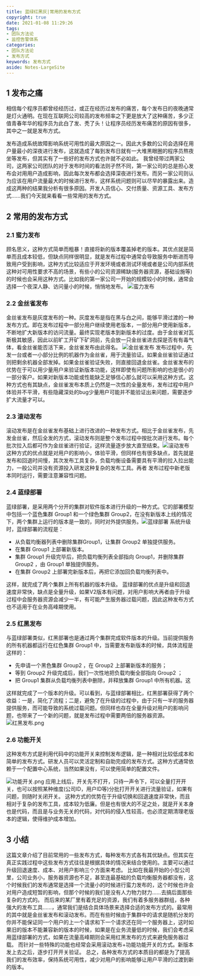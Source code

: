 ```yaml
---
title: 蓝绿红黑灰|常用的发布方式
copyright: true
date: 2021-01-08 11:29:26
tags: 
- 团队方法论
- 监控告警体系
categories: 
- 团队方法论
- 发布方式
keywords: 发布方式
aside: Notes-LargeSite
---
```


## 1 发布之痛

相信每个程序员都曾经经历过，或正在经历过发布的痛苦，每个发布日的夜晚通常是灯火通明。在现在互联网公司较高的发布频率之下更是放大了这种痛苦，多少正值青春年华的程序员为此白了发、秃了头！让程序员经历发布痛苦的原因有很多，其中之一就是发布方式。

<!--more-->

发布造成系统故障影响系统可用性的最大原因之一。因此大多数的公司会选择在用户量最小的深夜进行发布，这就造成了每到发布日就有一大堆黑眼圈的程序员熬夜坐等发布，但其实有了一些好的发布方式也许就不必如此。
我曾经带过两家公司，这两家公司团队的对于发布时间的看法则孑然不同，第一家公司的总是担心发布会对用用户造成影响，因此每次发布都会选择深夜进行发布。而另一家公司则认为应该在用户流量最大的时候进行发布，这样系统问题则可以尽早的暴露出来。造成这两种的结果我分析有很多原因。开发人员信心、交付质量、资源工具、发布方式......我们今天就来看看一些常用的发布方式。

## 2 常用的发布方式

### 2.1 蛮力发布

顾名思义，这种方式简单而粗暴！直接将新的版本覆盖掉老的版本。其优点就是简单而且成本较低，但缺点同样很明显，就是发布过程中通常会导致服务中断进而导致用户受到影响，这种方式比较适应于开发环境或者测试环境或者是公司内部系统这种对可用性要求不高的场景，有些小的公司资源稀缺(服务器资源，基础设施等)的时候也会采用这种方式。比如我的第一家公司一开始的规模较小的时候，通常会选择一个夜深人静、访问量小的时候，悄悄地发布。
![蛮力发布](https://hunter-image.oss-cn-beijing.aliyuncs.com/%E5%8F%AF%E9%9D%A0%E6%80%A7%E7%B3%BB%E7%BB%9F%E5%AE%9E%E8%B7%B5/%E5%B8%B8%E7%94%A8%E7%9A%84%E5%8F%91%E5%B8%83%E6%96%B9%E5%BC%8F/%E8%9B%AE%E5%8A%9B%E5%8F%91%E5%B8%83.png)

### 2.2 金丝雀发布

金丝雀发布是灰度发布的一种。灰度发布是指在黑与白之间，能够平滑过渡的一种发布方式。即在发布过程中一部分用户继续使用老版本，一部分用户使用新版本，不断地扩大新版本的访问流量。最终实现老版本到新版本的过度。由于金丝雀对瓦斯极其敏感，因此以前旷工开矿下矿洞前，先会放一只金丝雀进去探是否有有毒气体，看金丝雀能否活下来，金丝雀发布由此得名。
![金丝雀发布](https://hunter-image.oss-cn-beijing.aliyuncs.com/%E5%8F%AF%E9%9D%A0%E6%80%A7%E7%B3%BB%E7%BB%9F%E5%AE%9E%E8%B7%B5/%E5%B8%B8%E7%94%A8%E7%9A%84%E5%8F%91%E5%B8%83%E6%96%B9%E5%BC%8F/%E9%87%91%E4%B8%9D%E9%9B%80%E5%8F%91%E5%B8%83.png)
发布过程中，先发一台或者一小部分比例的机器作为金丝雀，用于流量验证。如果金丝雀验证通过则把剩余机器全部发掉。如果金丝雀验证失败，则直接回退金丝雀。金丝雀发布的优势在于可以用少量用户来验证新版本功能，这样即使有问题所影响的也是很小的一部分客户。如果对新版本功能或性能缺乏足够信心那么就可以采用这种方式。这种方式也有其缺点，金丝雀发布本质上仍然是一次性的全量发布，发布过程中用户体验并不平滑，有些隐藏深处的bug少量用户可能并不能验证出来问题，需要逐步扩大流量才可以。

### 2.3 滚动发布

滚动发布是在金丝雀发布基础上进行改进的一种发布方式。相比于金丝雀发布，先发金丝雀，然后全发的方式，滚动发布则是整个发布过程中按批次进行发布。每个批次拉入后都可作为金丝雀进行验证，这样流量逐步放大直至结束。![滚动发布](https://hunter-image.oss-cn-beijing.aliyuncs.com/%E5%8F%AF%E9%9D%A0%E6%80%A7%E7%B3%BB%E7%BB%9F%E5%AE%9E%E8%B7%B5/%E5%B8%B8%E7%94%A8%E7%9A%84%E5%8F%91%E5%B8%83%E6%96%B9%E5%BC%8F/%E6%BB%9A%E5%8A%A8%E5%8F%91%E5%B8%83.png)
这种方式的优点就是对用户的影响小，体验平滑，但同样也有很多缺点，首先就是发布和回退时间慢，其次发布工具复杂，负载均衡设备需要具有平滑的拉入拉出能力，一般公司并没有资源投入研发这种复杂的发布工具。再者
发布过程中新老版本同时运行，需要注意兼容性问题。

### 2.4 蓝绿部署

蓝绿部署，是采用两个分开的集群对软件版本进行升级的一种方式。它的部署模型中包括一个蓝色集群 Group1 和一个绿色集群 Group2，在没有新版本上线的情况下，两个集群上运行的版本是一致的，同时对外提供服务。![蓝绿部署](https://hunter-image.oss-cn-beijing.aliyuncs.com/%E5%8F%AF%E9%9D%A0%E6%80%A7%E7%B3%BB%E7%BB%9F%E5%AE%9E%E8%B7%B5/%E5%B8%B8%E7%94%A8%E7%9A%84%E5%8F%91%E5%B8%83%E6%96%B9%E5%BC%8F/%E8%93%9D%E7%BB%BF%E9%83%A8%E7%BD%B2.png)
系统升级时，蓝绿部署的流程是：

- 从负载均衡器列表中删除集群Group1，让集群 Group2  单独提供服务。
- 在集群 Group1 上部署新版本。
- 集群 Group1 升级完毕后，把负载均衡列表全部指向 Group1，并删除集群 Group2  ，由 Group1 单独提供服务。
- 在集群 Group2   上部署完新版本后，再把它添加回负载均衡列表中。

这样，就完成了两个集群上所有机器的版本升级。
蓝绿部署的优点是升级和回退速度非常快，缺点是全量升级，如果V2版本有问题，对用户影响大再者由于升级过程中会服务器资源会减少一半，有可能产生服务器过载问题，因此这种发布方式也不适用于在业务高峰期使用。

### 2.5 红黑发布

与蓝绿部署类似，红黑部署也是通过两个集群完成软件版本的升级。当前提供服务的所有机器都运行在红色集群 Group1 中，当需要发布新版本的时候，具体流程是这样的：

- 先申请一个黑色集群 Group2  ，在 Group2   上部署新版本的服务；
- 等到 Group2  升级完成后，我们一次性地把负载均衡全部指向 Group2  ；
- 把 Group1 集群从负载均衡列表中删除，并释放集群 Group1 中所有机器。这

这样就完成了一个版本的升级。可以看到，与蓝绿部署相比，红黑部署获得了两个收益：一是，简化了流程；二是，避免了在升级的过程中，由于只有一半的服务器提供服务，而可能导致的系统过载问题。但同样也存在全量升级对用户的影响问题，也带来了一个新的问题，就是发布过程中需要两倍的服务器资源。
![红黑发布.png](https://hunter-image.oss-cn-beijing.aliyuncs.com/%E5%8F%AF%E9%9D%A0%E6%80%A7%E7%B3%BB%E7%BB%9F%E5%AE%9E%E8%B7%B5/%E5%B8%B8%E7%94%A8%E7%9A%84%E5%8F%91%E5%B8%83%E6%96%B9%E5%BC%8F/%E7%BA%A2%E9%BB%91%E5%8F%91%E5%B8%83.png)

### 2.6 功能开关

这种发布方式是利用代码中的功能开关来控制发布逻辑，是一种相对比较低成本和简单的发布方式。研发人员可以灵活定制和自助完成的发布方式。这种方式通常依赖于一个配置中心系统，当然如果没有，可以使用简单的配置文件。

![功能开关.png](https://hunter-image.oss-cn-beijing.aliyuncs.com/%E5%8F%AF%E9%9D%A0%E6%80%A7%E7%B3%BB%E7%BB%9F%E5%AE%9E%E8%B7%B5/%E5%B8%B8%E7%94%A8%E7%9A%84%E5%8F%91%E5%B8%83%E6%96%B9%E5%BC%8F/%E5%8A%9F%E8%83%BD%E5%BC%80%E5%85%B3.png)
应用上线后，开关先不打开，只待一声令下，可以全量打开开关，也可以按照某种维度(公司ID，用户ID等)分批打开开关进行流量验证，如果有问题，则随时关闭开关。
这种方式的优势在于升级切换和回退速度非常快，而且相对于复杂的发布工具，成本较为低廉。但是也有很大的不足之处，就是开关本身也是代码，而且是与业务无关的代码，对代码的侵入性较高，也必须定期清理老版本的逻辑，使得维护成本增加。

## 3 小结

这篇文章介绍了目前常用的一些发布方式，每种发布方式各有其优缺点。但其实在真正实践过程中这些发布方式往往是根据具体的情况来结合使用的。主要可以通过升级回退速度、成本、对用户影响三个方面来考虑。
比如在我最开始的小型公司里，公司业务小，服务器资源也不足，甚至连最基础的负载均衡服务器都没有，这个时候我们的发布通常是选择一个流量小的时候进行蛮力发布的，这个时候也许会对用户造成短暂的影响，但那个时候的我们是没有人力物力财力......去搞后面那些复杂的方式的。
而后来的某厂里有着充足的资源，我们有着多服务器群组，各种强大的发布工具......，通常我们是结合具体场景来选择合适的发布方式的。最常用的其中就是金丝雀发布和滚动发布。而在有些时候由于集群中的请求是随机分发的你并不能保证同一个用户的上一个请求和下一个请求还在同一个服务器上，这时如果旧的版本不能兼容新的版本的时候，如果是在业务流量低的时候，我们会考虑采用蓝绿部署的方式，如果在流量高峰期则会采用红黑发布的方式来避免服务器过载。
而针对一些特殊的功能也经常会采用滚动发布+功能功能开关的方式。新版本发上去之后，逐步打开开关验证。
总之，各种发布方式的本质目的都是为了提高我们的发布效率，保持系统可用性，减少对用户的影响能够让用户平滑的过渡到新的版本。